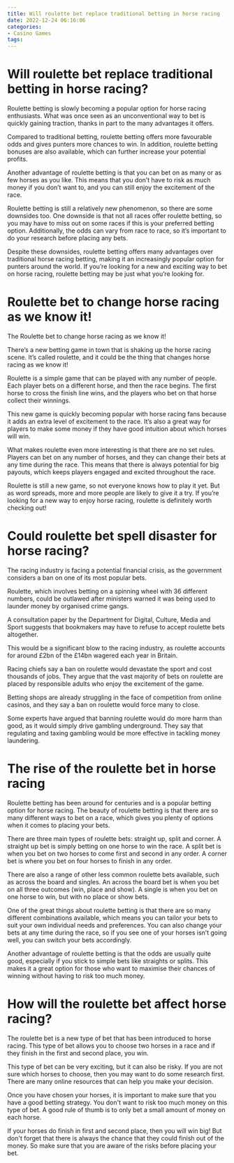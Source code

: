 ```yaml
---
title: Will roulette bet replace traditional betting in horse racing
date: 2022-12-24 06:16:06
categories:
- Casino Games
tags:
---
```



#  Will roulette bet replace traditional betting in horse racing?

Roulette betting is slowly becoming a popular option for horse racing enthusiasts. What was once seen as an unconventional way to bet is quickly gaining traction, thanks in part to the many advantages it offers.

Compared to traditional betting, roulette betting offers more favourable odds and gives punters more chances to win. In addition, roulette betting bonuses are also available, which can further increase your potential profits.

Another advantage of roulette betting is that you can bet on as many or as few horses as you like. This means that you don’t have to risk as much money if you don’t want to, and you can still enjoy the excitement of the race.

Roulette betting is still a relatively new phenomenon, so there are some downsides too. One downside is that not all races offer roulette betting, so you may have to miss out on some races if this is your preferred betting option. Additionally, the odds can vary from race to race, so it’s important to do your research before placing any bets.

Despite these downsides, roulette betting offers many advantages over traditional horse racing betting, making it an increasingly popular option for punters around the world. If you’re looking for a new and exciting way to bet on horse racing, roulette betting may be just what you’re looking for.

#  Roulette bet to change horse racing as we know it!

The Roulette bet to change horse racing as we know it!

There’s a new betting game in town that is shaking up the horse racing scene. It’s called roulette, and it could be the thing that changes horse racing as we know it!

Roulette is a simple game that can be played with any number of people. Each player bets on a different horse, and then the race begins. The first horse to cross the finish line wins, and the players who bet on that horse collect their winnings.

This new game is quickly becoming popular with horse racing fans because it adds an extra level of excitement to the race. It’s also a great way for players to make some money if they have good intuition about which horses will win.

What makes roulette even more interesting is that there are no set rules. Players can bet on any number of horses, and they can change their bets at any time during the race. This means that there is always potential for big payouts, which keeps players engaged and excited throughout the race.

Roulette is still a new game, so not everyone knows how to play it yet. But as word spreads, more and more people are likely to give it a try. If you’re looking for a new way to enjoy horse racing, roulette is definitely worth checking out!

#  Could roulette bet spell disaster for horse racing?

The racing industry is facing a potential financial crisis, as the government considers a ban on one of its most popular bets.

Roulette, which involves betting on a spinning wheel with 36 different numbers, could be outlawed after ministers warned it was being used to launder money by organised crime gangs.

A consultation paper by the Department for Digital, Culture, Media and Sport suggests that bookmakers may have to refuse to accept roulette bets altogether.

This would be a significant blow to the racing industry, as roulette accounts for around £2bn of the £14bn wagered each year in Britain.

Racing chiefs say a ban on roulette would devastate the sport and cost thousands of jobs. They argue that the vast majority of bets on roulette are placed by responsible adults who enjoy the excitement of the game.

Betting shops are already struggling in the face of competition from online casinos, and they say a ban on roulette would force many to close.

Some experts have argued that banning roulette would do more harm than good, as it would simply drive gambling underground. They say that regulating and taxing gambling would be more effective in tackling money laundering.

#  The rise of the roulette bet in horse racing

Roulette betting has been around for centuries and is a popular betting option for horse racing. The beauty of roulette betting is that there are so many different ways to bet on a race, which gives you plenty of options when it comes to placing your bets.

There are three main types of roulette bets: straight up, split and corner. A straight up bet is simply betting on one horse to win the race. A split bet is when you bet on two horses to come first and second in any order. A corner bet is where you bet on four horses to finish in any order.

There are also a range of other less common roulette bets available, such as across the board and singles. An across the board bet is when you bet on all three outcomes (win, place and show). A single is when you bet on one horse to win, but with no place or show bets.

One of the great things about roulette betting is that there are so many different combinations available, which means you can tailor your bets to suit your own individual needs and preferences. You can also change your bets at any time during the race, so if you see one of your horses isn’t going well, you can switch your bets accordingly.

Another advantage of roulette betting is that the odds are usually quite good, especially if you stick to simple bets like straights or splits. This makes it a great option for those who want to maximise their chances of winning without having to risk too much money.

#  How will the roulette bet affect horse racing?

The roulette bet is a new type of bet that has been introduced to horse racing. This type of bet allows you to choose two horses in a race and if they finish in the first and second place, you win.

This type of bet can be very exciting, but it can also be risky. If you are not sure which horses to choose, then you may want to do some research first. There are many online resources that can help you make your decision.

Once you have chosen your horses, it is important to make sure that you have a good betting strategy. You don't want to risk too much money on this type of bet. A good rule of thumb is to only bet a small amount of money on each horse.

If your horses do finish in first and second place, then you will win big! But don't forget that there is always the chance that they could finish out of the money. So make sure that you are aware of the risks before placing your bet.